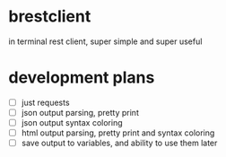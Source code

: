 # brestclient
in terminal rest client, super simple and super useful


# development plans
- [ ] just requests
- [ ] json output parsing, pretty print
- [ ] json output syntax coloring
- [ ] html output parsing, pretty print and syntax coloring
- [ ] save output to variables, and ability to use them later

